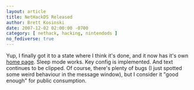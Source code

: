 ```yaml
---
layout: article
title: NetHackDS Released
author: Brett Kosinski
date: 2007-12-02 02:00:00 -0700
category: [ nethack, hacking, nintendods ]
no_fediverse: true
---
```


Yup, I finally got it to a state where I think it's done, and it now has it's own [home page](../projects/NetHackDS.md).  Sleep mode works.  Key config is implemented.  And text continues to be clipped.  Of course, there's plenty of bugs (I just spotted some weird behaviour in the message window), but I consider it "good enough" for public consumption.

